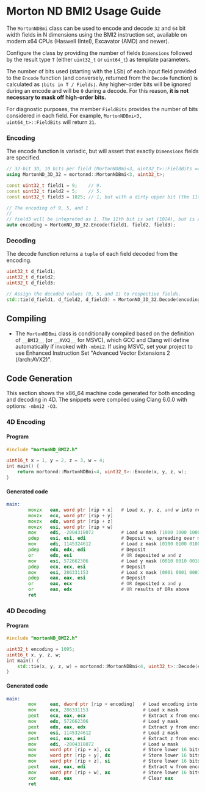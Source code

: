 # Morton ND BMI2 Usage Guide
The `MortonNDBmi` class can be used to encode and decode `32` and `64` bit width fields in N dimensions using the BMI2 instruction set, available on modern x64 CPUs (Haswell (Intel), Excavator (AMD) and newer).

Configure the class by providing the number of fields `Dimensions` followed by the result type `T` (either `uint32_t` or `uint64_t`) as template parameters.

The number of bits used (starting with the LSb) of each input field provided to the `Encode` function (and conversely, returned from the `Decode` function) is calculated as `⌊bits in T / Fields⌋`. Any higher-order bits will be ignored during an encode and will be `0` during a decode. For this reason, **it is not necessary to mask off high-order bits.**

For diagnostic purposes, the member `FieldBits` provides the number of bits considered in each field. For example, `MortonNDBmi<3, uint64_t>::FieldBits` will return `21`.

### Encoding
The encode function is variadic, but will assert that exactly `Dimensions` fields are specified. 

```c++
// 32-bit 3D, 10 bits per field (MortonNDBmi<3, uint32_t>::FieldBits == 10)
using MortonND_3D_32 = mortonnd::MortonNDBmi<3, uint32_t>;

const uint32_t field1 = 9;    // 9.
const uint32_t field2 = 5;    // 5.
const uint32_t field3 = 1025; // 1, but with a dirty upper bit (the 11th LSb is set).

// The encoding of 9, 5, and 1
// 
// field3 will be intepreted as 1. The 11th bit is set (1024), but is automatically ignored.
auto encoding = MortonND_3D_32.Encode(field1, field2, field3);
```

### Decoding
The decode function returns a `tuple` of each field decoded from the encoding.

```c++
uint32_t d_field1;
uint32_t d_field2;
uint32_t d_field3;

// Assign the decoded values (9, 5, and 1) to respective fields.
std::tie(d_field1, d_field2, d_field3) = MortonND_3D_32.Decode(encoding);
```

## Compiling
* The `MortonNDBmi` class is conditionally compiled based on the definition of `__BMI2__` (or `__AVX2__` for MSVC), which GCC and Clang will define automatically if invoked with `-mbmi2`. If using MSVC, set your project to use Enhanced Instruction Set "Advanced Vector Extensions 2 (/arch:AVX2)".

## Code Generation
This section shows the x86_64 machine code generated for both encoding and decoding in 4D. The snippets were compiled using Clang 6.0.0 with options: `-mbmi2 -O3`.

### 4D Encoding
#### Program
```c++
#include "mortonND_BMI2.h"

uint16_t x = 1, y = 2, z = 3, w = 4;
int main() {
    return mortonnd::MortonNDBmi<4, uint32_t>::Encode(x, y, z, w);
}
```

#### Generated code
```asm
main:
        movzx   eax, word ptr [rip + x]   # Load x, y, z, and w into registers
        movzx   ecx, word ptr [rip + y]
        movzx   edx, word ptr [rip + z]
        movzx   esi, word ptr [rip + w]
        mov     edi, -2004318072          # Load w mask (1000 1000 1000 1000 1000 1000 1000 1000) into edi
        pdep    esi, esi, edi             # Deposit w, spreading over mask (edi)
        mov     edi, 1145324612           # Load z mask (0100 0100 0100 0100 0100 0100 0100 0100)
        pdep    edx, edx, edi             # Deposit
        or      edx, esi                  # OR deposited w and z
        mov     esi, 572662306            # Load y mask (0010 0010 0010 0010 0010 0010 0010 0010)
        pdep    ecx, ecx, esi             # Deposit
        mov     esi, 286331153            # Load x mask (0001 0001 0001 0001 0001 0001 0001 0001)
        pdep    eax, eax, esi             # Deposit
        or      eax, ecx                  # OR deposited x and y
        or      eax, edx                  # OR results of ORs above
        ret
```

### 4D Decoding
#### Program
```c++
#include "mortonND_BMI2.h"

uint32_t encoding = 1095;
uint16_t x, y, z, w;
int main() {
    std::tie(x, y, z, w) = mortonnd::MortonNDBmi<4, uint32_t>::Decode(encoding);
}
```

#### Generated code
```asm
main:
        mov     eax, dword ptr [rip + encoding]   # Load encoding into register
        mov     ecx, 286331153                    # Load x mask
        pext    ecx, eax, ecx                     # Extract x from encoding using mask
        mov     edx, 572662306                    # Load y mask
        pext    edx, eax, edx                     # Extract y from encoding
        mov     esi, 1145324612                   # Load z mask
        pext    esi, eax, esi                     # Extract z from encoding
        mov     edi, -2004318072                  # Load w mask
        mov     word ptr [rip + x], cx            # Store lower 16 bits of x
        mov     word ptr [rip + y], dx            # Store lower 16 bits of y
        mov     word ptr [rip + z], si            # Store lower 16 bits of z
        pext    eax, eax, edi                     # Extract w from encoding
        mov     word ptr [rip + w], ax            # Store lower 16 bits of w
        xor     eax, eax                          # Clear eax
        ret
```
